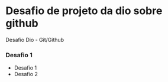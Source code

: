 # Desafio de projeto da dio sobre github

Desafio Dio - Git/Github

### Desafio 1

- Desafio 1
- Desafio 2
